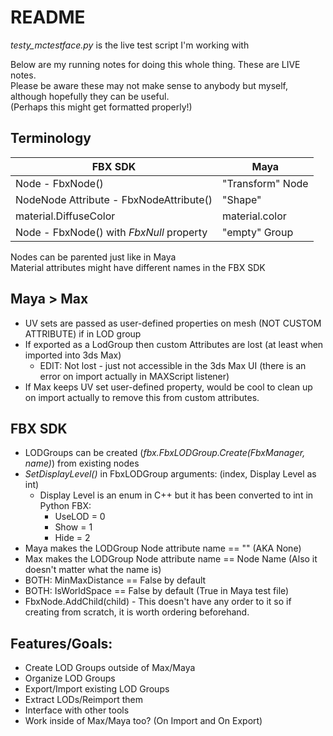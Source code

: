 # README
*testy_mctestface.py* is the live test script I'm working with<br>

Below are my running notes for doing this whole thing. These are LIVE notes.<br>
Please be aware these may not make sense to anybody but myself, although hopefully they can be useful.<br>
(Perhaps this might get formatted properly!)


## Terminology
| FBX SDK                                  | Maya             |
|------------------------------------------|------------------|
| Node - FbxNode()                         | "Transform" Node |
| 	NodeNode Attribute - FbxNodeAttribute() | "Shape"          |
| material.DiffuseColor                    | material.color   |
| Node - FbxNode() with *FbxNull* property | "empty" Group    |

Nodes can be parented just like in Maya<br>
Material attributes might have different names in the FBX SDK<br>

## Maya > Max
- UV sets are passed as user-defined properties on mesh (NOT CUSTOM ATTRIBUTE) if in LOD group
- If exported as a LodGroup then custom Attributes are lost (at least when imported into 3ds Max)
    - EDIT: Not lost - just not accessible in the 3ds Max UI (there is an error on import actually in MAXScript listener)
- If Max keeps UV set user-defined property, would be cool to clean up on import actually to remove this from custom attributes.

## FBX SDK
- LODGroups can be created (*fbx.FbxLODGroup.Create(FbxManager, name)*) from existing nodes
- *SetDisplayLevel()* in FbxLODGroup arguments: (index, Display Level as int)
  - Display Level is an enum in C++ but it has been converted to int in Python FBX:
    - UseLOD = 0
    - Show = 1
    - Hide = 2
- Maya makes the LODGroup Node attribute name == "" (AKA None)
- Max makes the LODGroup Node attribute name == Node Name (Also it doesn't matter what the name is)
- BOTH: MinMaxDistance == False by default
- BOTH: IsWorldSpace == False by default (True in Maya test file)
- FbxNode.AddChild(child) - This doesn't have any order to it so if creating from scratch, it is worth ordering beforehand.


## Features/Goals:
- Create LOD Groups outside of Max/Maya
- Organize LOD Groups
- Export/Import existing LOD Groups
- Extract LODs/Reimport them
- Interface with other tools
- Work inside of Max/Maya too? (On Import and On Export)